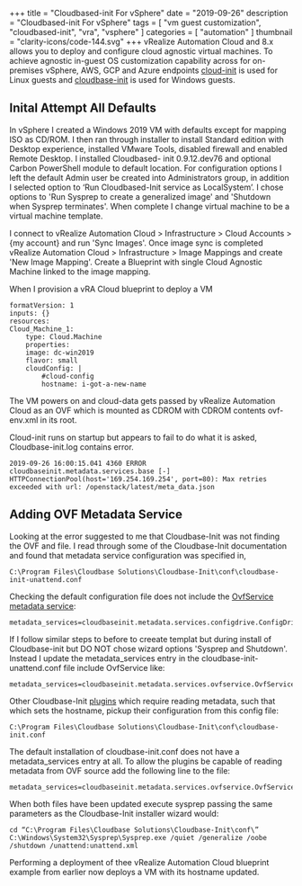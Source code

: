 +++
title = "Cloudbased-init For vSphere"
date = "2019-09-26"
description = "Cloudbased-init For vSphere"
tags = [
    "vm guest customization",
    "cloudbased-init",
    "vra",
    "vsphere"
]
categories = [
    "automation"
]
thumbnail = "clarity-icons/code-144.svg"
+++
vRealize Automation Cloud and 8.x allows you to deploy and configure cloud agnostic virtual machines. To achieve agnostic in-guest OS customization capability across for on-premises vSphere, AWS, GCP and Azure endpoints [cloud-init](https://cloud-init.io/) is used for Linux guests and [cloudbase-init](https://cloudbase.it/cloudbase-init/) is used for Windows guests.

## Inital Attempt All Defaults
In vSphere I created a Windows 2019 VM with defaults except for mapping ISO as CD/ROM. I then ran through installer to install Standard edition with Desktop experience, installed VMware Tools, disabled firewall and enabled Remote Desktop. I installed Cloudbased- init 0.9.12.dev76 and optional Carbon PowerShell module to default location. For configuration options I left the default Admin user be created into Administrators group, in addition I selected option to ‘Run Cloudbased-Init service as LocalSystem’. I chose options to 'Run Sysprep to create a generalized image' and 'Shutdown when Sysprep terminates'. When complete I change virtual machine to be a virtual machine template.
 
I connect to vRealize Automation Cloud > Infrastructure > Cloud Accounts > {my account} and run 'Sync Images'.  Once image sync is completed vRealize Automation Cloud > Infrastructure > Image Mappings and create 'New Image Mapping'. Create a Blueprint with single Cloud Agnostic Machine linked to the image mapping.

When I provision a vRA Cloud blueprint to deploy a VM

```
formatVersion: 1
inputs: {}
resources:
Cloud_Machine_1:
    type: Cloud.Machine
    properties:
    image: dc-win2019
    flavor: small
    cloudConfig: |
        #cloud-config
        hostname: i-got-a-new-name
```

The VM powers on and cloud-data gets passed by vRealize Automation Cloud as an OVF which is mounted as CDROM with CDROM contents ovf-env.xml in its root.
 
Cloud-init runs on startup but appears to fail to do what it is asked, Cloudbase-init.log contains error.

```
2019-09-26 16:00:15.041 4360 ERROR cloudbaseinit.metadata.services.base [-] HTTPConnectionPool(host='169.254.169.254', port=80): Max retries exceeded with url: /openstack/latest/meta_data.json
```
 
## Adding OVF Metadata Service
Looking at the error suggested to me that Cloudbase-Init was not finding the OVF and file. I read through some of the Cloudbase-Init documentation and found that metadata service configuration was specified in,

```
C:\Program Files\Cloudbase Solutions\Cloudbase-Init\conf\cloudbase-init-unattend.conf
```

Checking the default configuration file does not include the [OvfService metadata service](https://cloudbase-init.readthedocs.io/en/latest/services.html):

```
metadata_services=cloudbaseinit.metadata.services.configdrive.ConfigDriveService,cloudbaseinit.metadata.services.httpservice.HttpService,cloudbaseinit.metadata.services.ec2service.EC2Service,cloudbaseinit.metadata.services.maasservice.MaaSHttpService
```

If I follow similar steps to before to creeate templat but during install of Cloudbase-init but DO NOT chose wizard options 'Sysprep and Shutdown'.  Instead I update the metadata_services entry in the cloudbase-init-unattend.conf file include OvfService like:

```
metadata_services=cloudbaseinit.metadata.services.ovfservice.OvfService
```

Other Cloudbase-Init [plugins](https://cloudbase-init.readthedocs.io/en/latest/plugins.html#plugins) which require reading metadata, such that which sets the hostname, pickup their configuration from this config file:

```
C:\Program Files\Cloudbase Solutions\Cloudbase-Init\conf\cloudbase-init.conf
```

The default installation of cloudbase-init.conf does not have a metadata_services entry at all. To allow the plugins be capable of reading metadata from OVF source add the following line to the file:

```
metadata_services=cloudbaseinit.metadata.services.ovfservice.OvfService
```

When both files have been updated execute sysprep passing the same parameters as the Cloudbase-Init installer wizard would:

```
cd “C:\Program Files\Cloudbase Solutions\Cloudbase-Init\conf\”
C:\Windows\System32\Sysprep\Sysprep.exe /quiet /generalize /oobe /shutdown /unattend:unattend.xml
```

Performing a deployment of thee vRealize Automation Cloud blueprint example from earlier now deploys a VM with its hostname updated.
